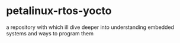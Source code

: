 # petalinux-rtos-yocto
a repository with which ill dive deeper into understanding embedded systems and ways to program them

